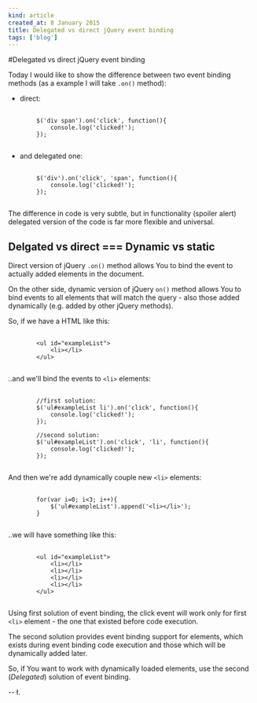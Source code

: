 ```yaml
---
kind: article
created_at: 8 January 2015
title: Delegated vs direct jQuery event binding
tags: ['blog']
---
```


#Delegated vs direct jQuery event binding

Today I would like to show the difference between two event binding methods (as a example I will take `.on()` method):

- direct:

<pre>
	<code class="javascript">
		$('div span').on('click', function(){
			console.log('clicked!');
		});
	</code>
</pre>

- and delegated one:

<pre>
	<code class="javascript">
		$('div').on('click', 'span', function(){
			console.log('clicked!');
		});
	</code>
</pre>

The difference in code is very subtle, but in functionality (spoiler alert) delegated version of the code is far more flexible and universal.

## Delgated vs direct === Dynamic vs static

Direct version of jQuery `.on()` method allows You to bind the event to actually added elements in the document. 

On the other side, dynamic version of jQuery `on()` method allows You to bind events to all elements that will match the query - also those added dynamically (e.g. added by other jQuery methods).

So, if we have a HTML like this:

<pre>
	<code class="html">
		&lt;ul id="exampleList">
			&lt;li>&lt;/li>
		&lt;/ul>
	</code>
</pre>

..and we'll bind the events to `<li>` elements:

<pre>
	<code>
		//first solution:
		$('ul#exampleList li').on('click', function(){
			console.log('clicked!');
		});

		//second solution:
		$('ul#exampleList').on('click', 'li', function(){
			console.log('clicked!');
		});
	</code>
</pre>

And then we're add dynamically couple new `<li>` elements:

<pre>
	<code>
		for(var i=0; i<3; i++){
			$('ul#exampleList').append('&lt;li>&lt;/li>');
		}
	</code>
</pre>

..we will have something like this:

<pre>
	<code>
		&lt;ul id="exampleList">
			&lt;li>&lt;/li>
			&lt;li>&lt;/li>
			&lt;li>&lt;/li>
			&lt;li>&lt;/li>
		&lt;/ul>
	</code>
</pre>

Using first solution of event binding, the click event will work only for first `<li>` element - the one that existed before code execution. 

The second solution provides event binding support for elements, which exists during event binding code execution and those which will be dynamically added later.

So, if You want to work with dynamically loaded elements, use the second (*Delegated*) solution of event binding.

-- ł.